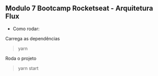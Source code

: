 ## Modulo 7 Bootcamp Rocketseat - Arquitetura Flux

- Como rodar:

Carrega as dependências

> yarn

Roda o projeto

> yarn start
